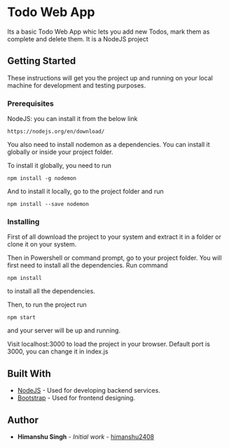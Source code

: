 # Todo Web App

Its a basic Todo Web App whic lets you add new Todos, mark them as complete and delete them.
It is a NodeJS project

## Getting Started

These instructions will get you the project up and running on your local machine for development and testing purposes.

### Prerequisites

NodeJS: you can install it from the below link

```
https://nodejs.org/en/download/
```
You also need to install nodemon as a dependencies.
You can install it globally or inside your project folder.

To install it globally, you need to run
```
npm install -g nodemon
```
And to install it locally, go to the project folder and run
```
npm install --save nodemon
```

### Installing

First of all download the project to your system and extract it in a folder or clone it on your system.

Then in Powershell or command prompt, go to your project folder.
You will first need to install all the dependencies.
Run command
```
npm install
```
to install all the dependencies.

Then, to run the project run
```
npm start
```
and your server will be up and running.

Visit localhost:3000 to load the project in your browser.
Default port is 3000, you can change it in index.js

## Built With

* [NodeJS](https://nodejs.org/) - Used for developing backend services.
* [Bootstrap](https://v4-alpha.getbootstrap.com/getting-started/) - Used for frontend designing.


## Author

* **Himanshu Singh** - *Initial work* - [himanshu2408](https://github.com/himanshu2408)

